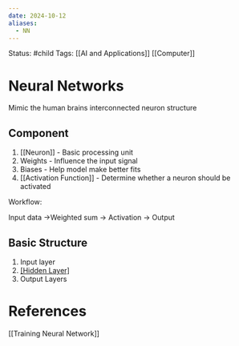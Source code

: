 ```yaml
---
date: 2024-10-12
aliases:
  - NN
---
```


Status: #child 
Tags: [[AI and Applications]] [[Computer]]
# Neural Networks
Mimic the human brains interconnected neuron structure

## Component
1. [[Neuron]] - Basic processing unit
2. Weights - Influence the input signal
3. Biases - Help model make better fits
4. [[Activation Function]] - Determine whether a neuron should be activated

Workflow: 

Input data ->Weighted sum -> Activation -> Output

## Basic Structure
1. Input layer
2. [[Hidden Layer]](s)
3. Output Layers
# References
[[Training Neural Network]]